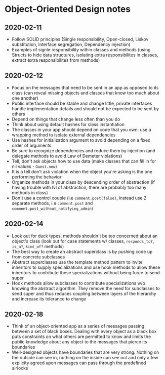 Object-Oriented Design notes
============================

2020-02-11
----------
* Follow SOLID principles (Single responsibility, Open-closed, Liskov substitution, Interface segregation, Dependency injection)
* Examples of signle responsibility within classes and methods (using Structs to hide data structures, isolating extra responsibilites in classes,
extract extra responsibilites from methods)

2020-02-12
----------
* Focus on the messages that need to be sent in an app as opposed to its class (can reveal missing objects and classes that know too much about one another)
* Public interface should be stable and change little, private interfaces handle implementation details and should not be expected to be sent by others
* Depend on things that change less often than you do
* Think about using default hashes for class instantiation
* The classes in your app should depend on code that you own: use a wrapping method to isolate external dependencies
* Use hashes for initialization argument to avoid depending on a fixed order of arguments
* Be sure to recognize dependencies and reduce them by injection (and delegate methods to avoid Law of Demeter violations)
* Tell, don't ask objects how to use data (make classes that can fill in for nil values - `Guest.new`)
* It is a tell don't ask violation when the object you're asking is the one performing the behavior
* Organize methods in your class by descending order of abstraction (if having trouble with lvl of abstraction, there are probably too many methods in class)
* Don't use a control couple (i.e `comment.post(false)`, instead use 2 separate methods, i.e `comment.post` and `comment.post_without_notifying_admin`)

2020-02-14
----------
* Look out for duck types, methods shouldn't be too concerned about an object's class (look out for case statements w/ classes, `responds_to?`, `is_a?`, `kind_of?` methods)
* The best way to create an abstract superclass is by pushing code up from concrete subclasses
* Abstract superclasses use the template method pattern to invite inheritors to supply specializations and use hook methods to allow these inheritors to contribute these specializations without being force to send super
* Hook methods allow subclasses to contribute specializations w/o knowing the abstract algorithm. They remove the need for subclasses to send super and
thus reduces coupling between layers of the hierarchy and increase its tolerance to change

2020-02-18
----------
* Think of an object-oriented app as a series of messages passing between a set of black boxes. Dealing with every object as a black box
puts constraints on what others are permitted to know and limits the public knowledge about any object to the messages that pierce its boundaries
* Well-designed objects have boundaries that are very strong. Nothing on the outside can see in, nothing on the inside can see out and only a
few explicity agreed upon messages can pass through the predefined airlocks
